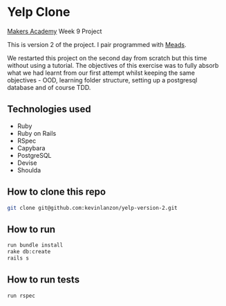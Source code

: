 Yelp Clone
==========
[Makers Academy](http://www.makersacademy.com) Week 9 Project

This is version 2 of the project. I pair programmed with [Meads](https://github.com/meads58). 

We restarted this project on the second day from scratch but this time without using a tutorial. The objectives of this exercise was to fully absorb what we had learnt from our first attempt whilst keeping the same objectives - OOD, learning folder structure, setting up a postgresql database and of course TDD.


Technologies used
----
- Ruby
- Ruby on Rails
- RSpec
- Capybara
- PostgreSQL
- Devise
- Shoulda


How to clone this repo
----
```sh
git clone git@github.com:kevinlanzon/yelp-version-2.git
```

How to run
----
```sh
run bundle install
rake db:create
rails s
```

How to run tests
----
```sh
run rspec
```

